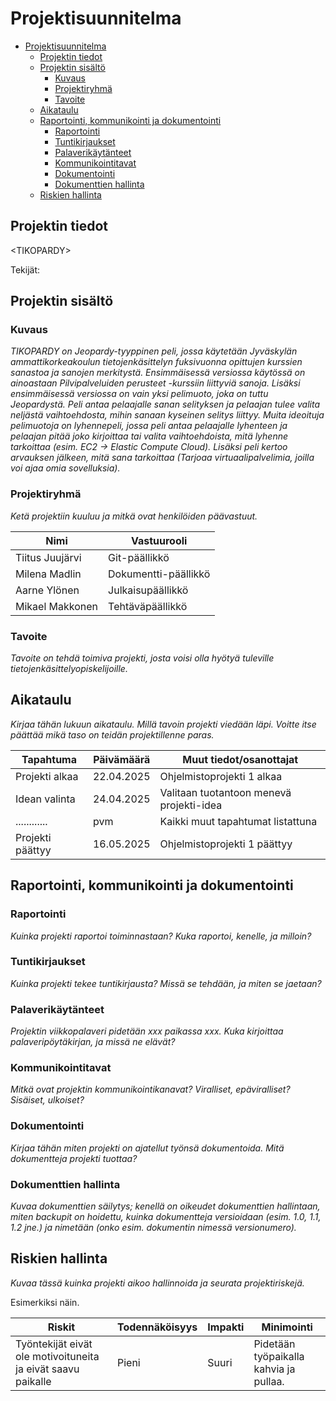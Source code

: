 # Projektisuunnitelma

- [Projektisuunnitelma](#projektisuunnitelma)
  - [Projektin tiedot](#projektin-tiedot)
  - [Projektin sisältö](#projektin-sisältö)
    - [Kuvaus](#kuvaus)
    - [Projektiryhmä](#projektiryhmä)
    - [Tavoite](#tavoite)
  - [Aikataulu](#aikataulu)
  - [Raportointi, kommunikointi ja dokumentointi](#raportointi-kommunikointi-ja-dokumentointi)
    - [Raportointi](#raportointi)
    - [Tuntikirjaukset](#tuntikirjaukset)
    - [Palaverikäytänteet](#palaverikäytänteet)
    - [Kommunikointitavat](#kommunikointitavat)
    - [Dokumentointi](#dokumentointi)
    - [Dokumenttien hallinta](#dokumenttien-hallinta)
  - [Riskien hallinta](#riskien-hallinta)

## Projektin tiedot

\<TIKOPARDY>

Tekijät:

## Projektin sisältö

### Kuvaus

_TIKOPARDY on Jeopardy-tyyppinen peli, jossa käytetään Jyväskylän ammattikorkeakoulun tietojenkäsittelyn fuksivuonna opittujen kurssien sanastoa ja sanojen merkitystä. Ensimmäisessä versiossa käytössä on ainoastaan Pilvipalveluiden perusteet -kurssiin liittyviä sanoja. Lisäksi ensimmäisessä versiossa on vain yksi pelimuoto, joka on tuttu Jeopardystä. Peli antaa pelaajalle sanan selityksen ja pelaajan tulee valita neljästä vaihtoehdosta, mihin sanaan kyseinen selitys liittyy. Muita ideoituja pelimuotoja on lyhennepeli, jossa peli antaa pelaajalle lyhenteen ja pelaajan pitää joko kirjoittaa tai valita vaihtoehdoista, mitä lyhenne tarkoittaa (esim. EC2 -> Elastic Compute Cloud). Lisäksi peli kertoo arvauksen jälkeen, mitä sana tarkoittaa (Tarjoaa virtuaalipalvelimia, joilla voi ajaa omia sovelluksia)._

### Projektiryhmä

_Ketä projektiin kuuluu ja mitkä ovat henkilöiden päävastuut._

| Nimi            | Vastuurooli          |
| --------------- | -------------------- |
| Tiitus Juujärvi | Git-päällikkö        |
| Milena Madlin   | Dokumentti-päällikkö |
| Aarne Ylönen    | Julkaisupäällikkö    |
| Mikael Makkonen | Tehtäväpäällikkö     |

### Tavoite

_Tavoite on tehdä toimiva projekti, josta voisi olla hyötyä tuleville tietojenkäsittelyopiskelijoille._

## Aikataulu

_Kirjaa tähän lukuun aikataulu. Millä tavoin projekti viedään läpi. Voitte itse päättää mikä taso on teidän projektillenne paras._

| Tapahtuma        | Päivämäärä | Muut tiedot/osanottajat                  |
| ---------------- | ---------- | ---------------------------------------- |
| Projekti alkaa   | 22.04.2025 | Ohjelmistoprojekti 1 alkaa               |
| Idean valinta    | 24.04.2025 | Valitaan tuotantoon menevä projekti-idea |
| ............     | pvm        | Kaikki muut tapahtumat listattuna        |
| Projekti päättyy | 16.05.2025 | Ohjelmistoprojekti 1 päättyy             |

## Raportointi, kommunikointi ja dokumentointi

### Raportointi

_Kuinka projekti raportoi toiminnastaan? Kuka raportoi, kenelle, ja milloin?_

### Tuntikirjaukset

_Kuinka projekti tekee tuntikirjausta? Missä se tehdään, ja miten se jaetaan?_

### Palaverikäytänteet

_Projektin viikkopalaveri pidetään xxx paikassa xxx. Kuka kirjoittaa palaveripöytäkirjan, ja missä ne elävät?_

### Kommunikointitavat

_Mitkä ovat projektin kommunikointikanavat? Viralliset, epäviralliset? Sisäiset, ulkoiset?_

### Dokumentointi

_Kirjaa tähän miten projekti on ajatellut työnsä dokumentoida. Mitä dokumentteja projekti tuottaa?_

### Dokumenttien hallinta

_Kuvaa dokumenttien säilytys; kenellä on oikeudet dokumenttien hallintaan, miten backupit on hoidettu, kuinka dokumentteja versioidaan (esim. 1.0, 1.1, 1.2 jne.) ja nimetään (onko esim. dokumentin nimessä versionumero)._

## Riskien hallinta

_Kuvaa tässä kuinka projekti aikoo hallinnoida ja seurata projektiriskejä._

Esimerkiksi näin.

| Riskit                                                       | Todennäköisyys | Impakti | Minimointi                             |
| ------------------------------------------------------------ | -------------- | ------- | -------------------------------------- |
| Työntekijät eivät ole motivoituneita ja eivät saavu paikalle | Pieni          | Suuri   | Pidetään työpaikalla kahvia ja pullaa. |
